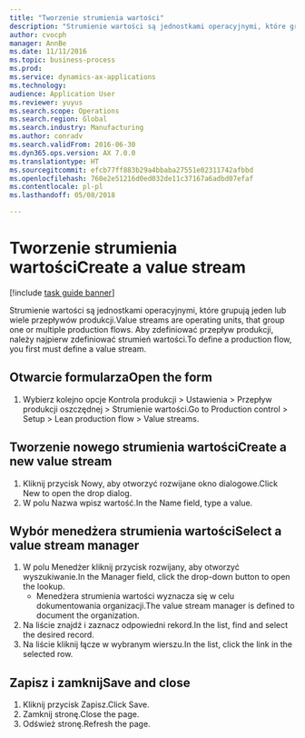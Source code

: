 ```yaml
--- 
title: "Tworzenie strumienia wartości"
description: "Strumienie wartości są jednostkami operacyjnymi, które grupują jeden lub wiele przepływów produkcji."
author: cvocph
manager: AnnBe
ms.date: 11/11/2016
ms.topic: business-process
ms.prod: 
ms.service: dynamics-ax-applications
ms.technology: 
audience: Application User
ms.reviewer: yuyus
ms.search.scope: Operations
ms.search.region: Global
ms.search.industry: Manufacturing
ms.author: conradv
ms.search.validFrom: 2016-06-30
ms.dyn365.ops.version: AX 7.0.0
ms.translationtype: HT
ms.sourcegitcommit: efcb77ff883b29a4bbaba27551e02311742afbbd
ms.openlocfilehash: 760e2e51216d0ed032de11c37167a6adbd07efaf
ms.contentlocale: pl-pl
ms.lasthandoff: 05/08/2018

---
```

# <a name="create-a-value-stream"></a><span data-ttu-id="713cd-103">Tworzenie strumienia wartości</span><span class="sxs-lookup"><span data-stu-id="713cd-103">Create a value stream</span></span>

[!include [task guide banner](../../includes/task-guide-banner.md)]

<span data-ttu-id="713cd-104">Strumienie wartości są jednostkami operacyjnymi, które grupują jeden lub wiele przepływów produkcji.</span><span class="sxs-lookup"><span data-stu-id="713cd-104">Value streams are operating units, that group one or multiple production flows.</span></span> <span data-ttu-id="713cd-105">Aby zdefiniować przepływ produkcji, należy najpierw zdefiniować strumień wartości.</span><span class="sxs-lookup"><span data-stu-id="713cd-105">To define a production flow, you first must define a value stream.</span></span>


## <a name="open-the-form"></a><span data-ttu-id="713cd-106">Otwarcie formularza</span><span class="sxs-lookup"><span data-stu-id="713cd-106">Open the form</span></span>
1. <span data-ttu-id="713cd-107">Wybierz kolejno opcje Kontrola produkcji > Ustawienia > Przepływ produkcji oszczędnej > Strumienie wartości.</span><span class="sxs-lookup"><span data-stu-id="713cd-107">Go to Production control > Setup > Lean production flow > Value streams.</span></span>

## <a name="create-a-new-value-stream"></a><span data-ttu-id="713cd-108">Tworzenie nowego strumienia wartości</span><span class="sxs-lookup"><span data-stu-id="713cd-108">Create a new value stream</span></span>
1. <span data-ttu-id="713cd-109">Kliknij przycisk Nowy, aby otworzyć rozwijane okno dialogowe.</span><span class="sxs-lookup"><span data-stu-id="713cd-109">Click New to open the drop dialog.</span></span>
2. <span data-ttu-id="713cd-110">W polu Nazwa wpisz wartość.</span><span class="sxs-lookup"><span data-stu-id="713cd-110">In the Name field, type a value.</span></span>

## <a name="select-a-value-stream-manager"></a><span data-ttu-id="713cd-111">Wybór menedżera strumienia wartości</span><span class="sxs-lookup"><span data-stu-id="713cd-111">Select a value stream manager</span></span>
1. <span data-ttu-id="713cd-112">W polu Menedżer kliknij przycisk rozwijany, aby otworzyć wyszukiwanie.</span><span class="sxs-lookup"><span data-stu-id="713cd-112">In the Manager field, click the drop-down button to open the lookup.</span></span>
    * <span data-ttu-id="713cd-113">Menedżera strumienia wartości wyznacza się w celu dokumentowania organizacji.</span><span class="sxs-lookup"><span data-stu-id="713cd-113">The value stream manager is defined to document the organization.</span></span>  
2. <span data-ttu-id="713cd-114">Na liście znajdź i zaznacz odpowiedni rekord.</span><span class="sxs-lookup"><span data-stu-id="713cd-114">In the list, find and select the desired record.</span></span>
3. <span data-ttu-id="713cd-115">Na liście kliknij łącze w wybranym wierszu.</span><span class="sxs-lookup"><span data-stu-id="713cd-115">In the list, click the link in the selected row.</span></span>

## <a name="save-and-close"></a><span data-ttu-id="713cd-116">Zapisz i zamknij</span><span class="sxs-lookup"><span data-stu-id="713cd-116">Save and close</span></span>
1. <span data-ttu-id="713cd-117">Kliknij przycisk Zapisz.</span><span class="sxs-lookup"><span data-stu-id="713cd-117">Click Save.</span></span>
2. <span data-ttu-id="713cd-118">Zamknij stronę.</span><span class="sxs-lookup"><span data-stu-id="713cd-118">Close the page.</span></span>
3. <span data-ttu-id="713cd-119">Odśwież stronę.</span><span class="sxs-lookup"><span data-stu-id="713cd-119">Refresh the page.</span></span>


